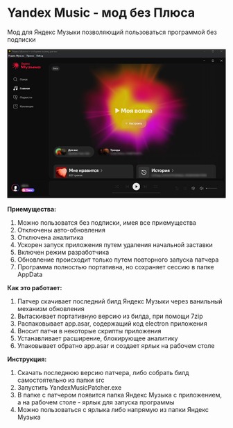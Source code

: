 # Yandex Music - мод без Плюса

Мод для Яндекс Музыки позволяющий пользоваться программой без подписки

![alt text](images/poster.jpg "poster")

**Приемущества:**

1. Можно пользоватся без подписки, имея все приемущества
2. Отключены авто-обновления
3. Отключена аналитика
4. Ускорен запуск приложения путем удаления начальной заставки
5. Включен режим разработчика
6. Обновление происходит только путем повторного запуска патчера
7. Программа полностью портативна, но сохраняет сессию в папке AppData

**Как это работает:**

1. Патчер скачивает последний билд Яндекс Музыки через ванильный механизм обновления
2. Вытаскивает портативную версию из билда, при помощи 7zip
3. Распаковывает app.asar, содержащий код electron приложения
4. Вносит патчи в некоторые скрипты приложения
5. Устанавливает расширение, блокирующее аналитику
6. Упаковывает обратно app.asar и создает ярлык на рабочем столе

**Инструкция:**

1. Скачать последнюю версию патчера, либо собрать билд самостоятельно из папки src
2. Запустить YandexMusicPatcher.exe
3. В папке с патчером появится папка Яндекс Музыка с приложением, а на рабочем столе - ярлык для запуска программы
4. Можно пользоваться с ярлыка либо напрямую из папки Яндекс Музыка

